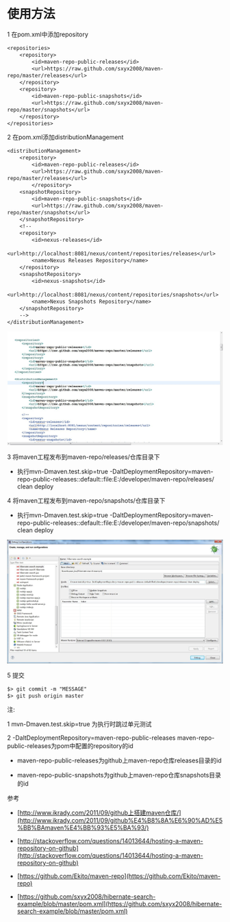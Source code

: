 # 使用方法

1 在pom.xml中添加repository

	<repositories>
		<repository>
	        <id>maven-repo-public-releases</id>
	        <url>https://raw.github.com/sxyx2008/maven-repo/master/releases</url>
	    </repository>
	    <repository>
	        <id>maven-repo-public-snapshots</id>
	        <url>https://raw.github.com/sxyx2008/maven-repo/master/snapshots</url>
	    </repository>
	</repositories>

2 在pom.xml添加distributionManagement

	<distributionManagement>
		<repository>
			<id>maven-repo-public-releases</id>
			<url>https://raw.github.com/sxyx2008/maven-repo/master/releases</url>
    		</repository>
		<snapshotRepository>
			<id>maven-repo-public-snapshots</id>
			<url>https://raw.github.com/sxyx2008/maven-repo/master/snapshots</url>
		</snapshotRepository>
		<!-- 
		<repository>
			<id>nexus-releases</id>
			<url>http://localhost:8081/nexus/content/repositories/releases</url>
			<name>Nexus Releases Repository</name>
		</repository>
		<snapshotRepository>
			<id>nexus-snapshots</id>
			<url>http://localhost:8081/nexus/content/repositories/snapshots</url>
			<name>Nexus Snapshots Repository</name>
		</snapshotRepository>
		-->
	</distributionManagement>

![snapshots/pom-usage.jpg](snapshots/pom-usage.jpg)

3 将maven工程发布到maven-repo/releases/仓库目录下

* 执行mvn-Dmaven.test.skip=true -DaltDeploymentRepository=maven-repo-public-releases::default::file:E:/developer/maven-repo/releases/ clean deploy 

4 将maven工程发布到maven-repo/snapshots/仓库目录下

* 执行mvn-Dmaven.test.skip=true -DaltDeploymentRepository=maven-repo-public-releases::default::file:E:/developer/maven-repo/snapshots/ clean deploy 

![snapshots/mvn-deploy.jpg](snapshots/mvn-deploy.jpg)

5 提交

	$> git commit -m "MESSAGE"
	$> git push origin master

注:

1 mvn-Dmaven.test.skip=true 为执行时跳过单元测试

2 -DaltDeploymentRepository=maven-repo-public-releases  maven-repo-public-releases为pom中配置的repository的id 
  
  * maven-repo-public-releases为github上maven-repo仓库releases目录的id
  
  * maven-repo-public-snapshots为github上maven-repo仓库snapshots目录的id


参考

* [http://www.ikrady.com/2011/09/github上搭建maven仓库/](http://www.ikrady.com/2011/09/github%E4%B8%8A%E6%90%AD%E5%BB%BAmaven%E4%BB%93%E5%BA%93/)

* [http://stackoverflow.com/questions/14013644/hosting-a-maven-repository-on-github](http://stackoverflow.com/questions/14013644/hosting-a-maven-repository-on-github)

* [https://github.com/Ekito/maven-repo](https://github.com/Ekito/maven-repo)

* [https://github.com/sxyx2008/hibernate-search-example/blob/master/pom.xml](https://github.com/sxyx2008/hibernate-search-example/blob/master/pom.xml)